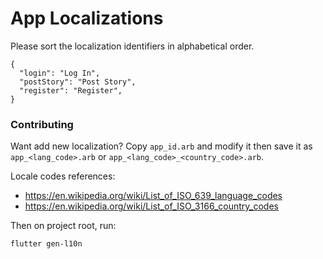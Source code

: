 # App Localizations

Please sort the localization identifiers in alphabetical order.

```arb
{
  "login": "Log In",
  "postStory": "Post Story",
  "register": "Register",
}
```

### Contributing

Want add new localization? Copy `app_id.arb` and modify it then save it as
`app_<lang_code>.arb` or `app_<lang_code>_<country_code>.arb`.

Locale codes references:
- https://en.wikipedia.org/wiki/List_of_ISO_639_language_codes
- https://en.wikipedia.org/wiki/List_of_ISO_3166_country_codes

Then on project root, run:

```
flutter gen-l10n
```
